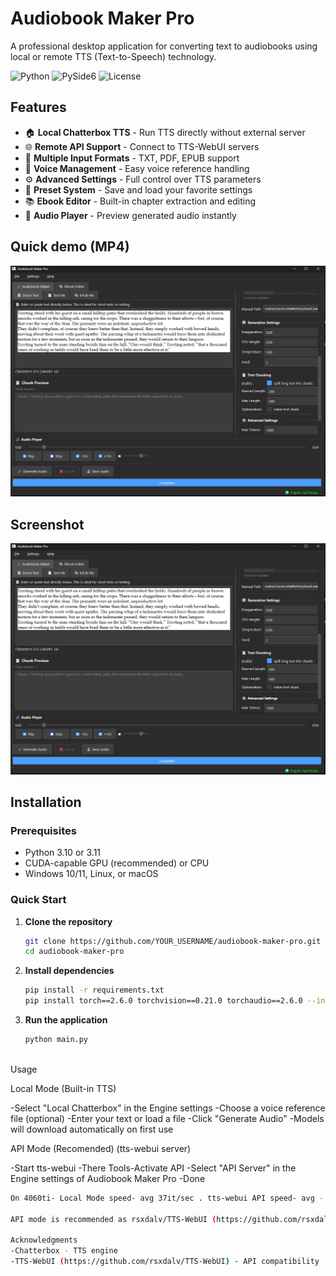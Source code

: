 # Audiobook Maker Pro

A professional desktop application for converting text to audiobooks using local or remote TTS (Text-to-Speech) technology.

![Python](https://img.shields.io/badge/python-3.10+-blue.svg)
![PySide6](https://img.shields.io/badge/PySide6-6.5+-green.svg)
![License](https://img.shields.io/badge/license-MIT-blue.svg)

## Features

- 🏠 **Local Chatterbox TTS** - Run TTS directly without external server
- 🌐 **Remote API Support** - Connect to TTS-WebUI servers
- 📁 **Multiple Input Formats** - TXT, PDF, EPUB support
- 🎤 **Voice Management** - Easy voice reference handling
- ⚙️ **Advanced Settings** - Full control over TTS parameters
- 💾 **Preset System** - Save and load your favorite settings
- 📚 **Ebook Editor** - Built-in chapter extraction and editing
- 🎵 **Audio Player** - Preview generated audio instantly

## Quick demo (MP4)

[![Watch the demo](media/screenshots/Screenshot.png)](https://raw.githubusercontent.com/D3voz/audiobook-maker-pro/main/media/videos/demo-basic.mp4)

## Screenshot

![Audiobook Maker Pro – Main UI](media/screenshots/Screenshot.png)

## Installation

### Prerequisites

- Python 3.10 or 3.11
- CUDA-capable GPU (recommended) or CPU
- Windows 10/11, Linux, or macOS

### Quick Start

1. **Clone the repository**
   ```bash
   git clone https://github.com/YOUR_USERNAME/audiobook-maker-pro.git
   cd audiobook-maker-pro
2. **Install dependencies**
   ```bash
   pip install -r requirements.txt
   pip install torch==2.6.0 torchvision==0.21.0 torchaudio==2.6.0 --index-url https://download.pytorch.org/whl/cu124

3. **Run the application**
   ```bash
   python main.py



Usage

Local Mode (Built-in TTS)

-Select "Local Chatterbox" in the Engine settings
-Choose a voice reference file (optional)
-Enter your text or load a file
-Click "Generate Audio"
-Models will download automatically on first use

API Mode (Recomended) (tts-webui server) 

-Start tts-webui
-There Tools-Activate API
-Select "API Server" in the Engine settings of Audiobook Maker Pro
-Done

```bash
On 4060ti- Local Mode speed- avg 37it/sec . tts-webui API speed- avg - 80it/sec

API mode is recommended as rsxdalv/TTS-WebUI (https://github.com/rsxdalv/TTS-WebUI) has 2x or more speed than my direct Local mode. 

Acknowledgments
-Chatterbox - TTS engine
-TTS-WebUI (https://github.com/rsxdalv/TTS-WebUI) - API compatibility